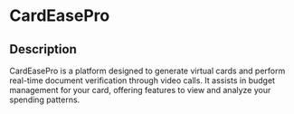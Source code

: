 
# CardEasePro


## Description

CardEasePro is a platform designed to generate virtual cards and perform real-time document verification through video calls. It assists in budget management for your card, offering features to view and analyze your spending patterns.


